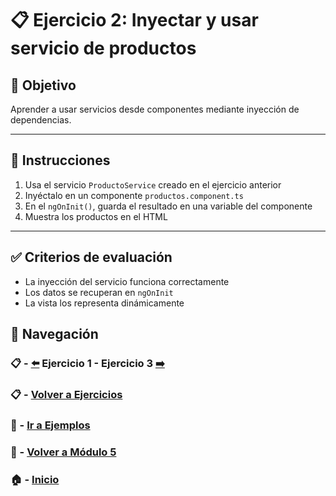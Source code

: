 # 📋 Ejercicio 2: Inyectar y usar servicio de productos

## 🎯 Objetivo
Aprender a usar servicios desde componentes mediante inyección de dependencias.

---

## 📝 Instrucciones

1. Usa el servicio `ProductoService` creado en el ejercicio anterior
2. Inyéctalo en un componente `productos.component.ts`
3. En el `ngOnInit()`, guarda el resultado en una variable del componente
4. Muestra los productos en el HTML

---

## ✅ Criterios de evaluación

- La inyección del servicio funciona correctamente
- Los datos se recuperan en `ngOnInit`
- La vista los representa dinámicamente


## 🔁 Navegación

### 📋 - [⬅️](./Ejercicio_1.md) Ejercicio 1 - Ejercicio 3 [➡️](./Ejercicio_3.md)

### 📋 - [Volver a Ejercicios](../README.md)

### 🧪 - [Ir a Ejemplos](../../Ejemplos/README.md)

### 📘 - [Volver a Módulo 5](../../Modulo_5.md)

### 🏠 - [Inicio](../../../README.md)


